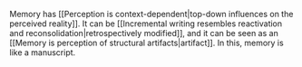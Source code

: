 ---
---

Memory has [[Perception is context-dependent|top-down influences on the perceived reality]]. It can be [[Incremental writing resembles reactivation and reconsolidation|retrospectively modified]], and it can be seen as an [[Memory is perception of structural artifacts|artifact]]. In this, memory is like a manuscript.